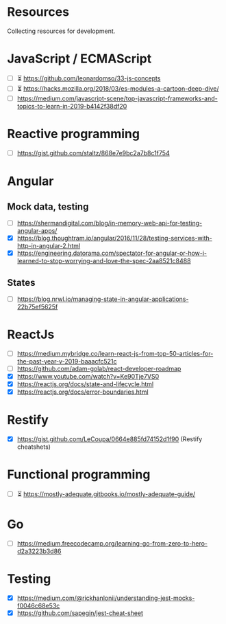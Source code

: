# Resources
Collecting resources for development.

# JavaScript / ECMAScript
- [ ] :hourglass_flowing_sand: https://github.com/leonardomso/33-js-concepts
- [ ] :hourglass_flowing_sand: https://hacks.mozilla.org/2018/03/es-modules-a-cartoon-deep-dive/
- [ ] https://medium.com/javascript-scene/top-javascript-frameworks-and-topics-to-learn-in-2019-b4142f38df20

# Reactive programming
- [ ] https://gist.github.com/staltz/868e7e9bc2a7b8c1f754

# Angular
## Mock data, testing
- [ ] https://shermandigital.com/blog/in-memory-web-api-for-testing-angular-apps/
- [x] https://blog.thoughtram.io/angular/2016/11/28/testing-services-with-http-in-angular-2.html
- [x] https://engineering.datorama.com/spectator-for-angular-or-how-i-learned-to-stop-worrying-and-love-the-spec-2aa8521c8488

## States
- [ ] https://blog.nrwl.io/managing-state-in-angular-applications-22b75ef5625f

# ReactJs
- [ ] https://medium.mybridge.co/learn-react-js-from-top-50-articles-for-the-past-year-v-2019-baaacfc521c
- [ ] https://github.com/adam-golab/react-developer-roadmap
- [x] https://www.youtube.com/watch?v=Ke90Tje7VS0
- [x] https://reactjs.org/docs/state-and-lifecycle.html
- [x] https://reactjs.org/docs/error-boundaries.html

# Restify
- [x] https://gist.github.com/LeCoupa/0664e885fd74152d1f90 (Restify cheatshets)

# Functional programming
- [ ] :hourglass_flowing_sand: https://mostly-adequate.gitbooks.io/mostly-adequate-guide/

# Go
- [ ] https://medium.freecodecamp.org/learning-go-from-zero-to-hero-d2a3223b3d86

# Testing
- [x] https://medium.com/@rickhanlonii/understanding-jest-mocks-f0046c68e53c
- [x] https://github.com/sapegin/jest-cheat-sheet

